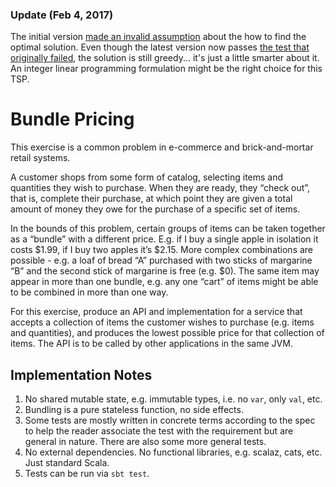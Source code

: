 ### Update (Feb 4, 2017)
The initial version [made an invalid assumption](https://github.com/andyczerwonka/bundle-exercise/issues/2) about the how to find the optimal solution. Even though the latest version now passes [the test that originally failed](https://github.com/andyczerwonka/bundle-exercise/commit/3d78f68d1d5c3d7c863ade3a12ad16fe7435ddf4), the solution is still greedy... it's just a little smarter about it. An integer linear programming formulation might be the right choice for this TSP.

# Bundle Pricing
This exercise is a common problem in e-commerce and brick-and-mortar retail systems.

A customer shops from some form of catalog, selecting items and quantities they wish to purchase. When they are ready, they “check out”, that is, complete their purchase, at which point they are given a total amount of money they owe for the purchase of a specific set of items.

In the bounds of this problem, certain groups of items can be taken together as a “bundle” with a different price. E.g. if I buy a single apple in isolation it costs $1.99, if I buy two apples it’s $2.15. More complex combinations are possible - e.g. a loaf of bread “A” purchased with two sticks of margarine “B” and the second stick of margarine is free (e.g. $0). The same item may appear in more than one bundle, e.g. any one “cart” of items might be able to be combined in more than one way.

For this exercise, produce an API and implementation for a service that accepts a collection of items the customer wishes to purchase (e.g. items and quantities), and produces the lowest possible price for that collection of items. The API is to be called by other applications in the same JVM.

## Implementation Notes

1. No shared mutable state, e.g. immutable types, i.e. no `var`, only `val`, etc.
1. Bundling is a pure stateless function, no side effects.
1. Some tests are mostly written in concrete terms according to the spec to help the reader associate the test with the requirement but are general in nature. There are also some more general tests.
1. No external dependencies. No functional libraries, e.g. scalaz, cats, etc. Just standard Scala.
1. Tests can be run via `sbt test`.
